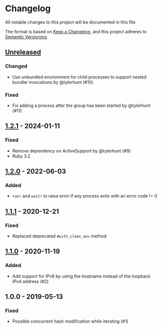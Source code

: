# Changelog

All notable changes to this project will be documented in this file.

The format is based on [Keep a Changelog](https://keepachangelog.com/en/1.0.0/), and this project adheres to [Semantic Versioning](https://semver.org/spec/v2.0.0.html).

## [Unreleased]

### Changed

- Use unbundled environment for child processes to support nested bundler invocations by @tylerhunt (#10)

### Fixed

- Fix adding a process after the group has been started by @tylerhunt (#11)

## [1.2.1] - 2024-01-11

### Fixed

- Remove dependency on ActiveSupport by @tylerhunt (#9)
- Ruby 3.2

## [1.2.0] - 2022-06-03

### Added

- `run!` and `wait!` to raise error if any process exits with an error code != 0

## [1.1.1] - 2020-12-21

### Fixed

- Replaced deprecated `#with_clean_env` method

## [1.1.0] - 2020-11-19

### Added

- Add support for IPv6 by using the hostname instead of the loopback IPv4 address (#2)

## 1.0.0 - 2019-05-13

### Fixed

- Possible concurrent hash modification while iterating (#1)

[Unreleased]: https://github.com/jgraichen/multi_process/compare/v1.2.1...HEAD
[1.2.1]: https://github.com/jgraichen/multi_process/compare/v1.2.0...v1.2.1
[1.2.0]: https://github.com/jgraichen/multi_process/compare/v1.1.1...v1.2.0
[1.1.1]: https://github.com/jgraichen/multi_process/compare/v1.1.0...v1.1.1
[1.1.0]: https://github.com/jgraichen/multi_process/compare/v1.0.0...v1.1.0
